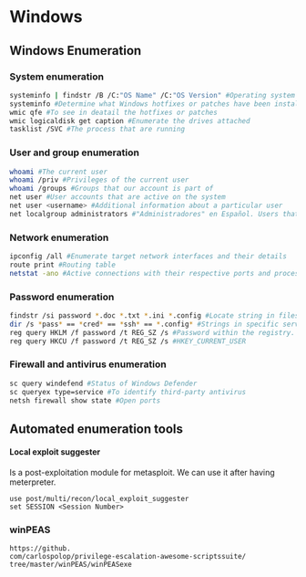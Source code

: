 # Windows

## Windows Enumeration

### System enumeration

```bash
systeminfo | findstr /B /C:"OS Name" /C:"OS Version" #Operating system's name versions and architecture
systeminfo #Determine what Windows hotfixes or patches have been installed
wmic qfe #To see in deatail the hotfixes or patches
wmic logicaldisk get caption #Enumerate the drives attached
tasklist /SVC #The process that are running
```

### User and group enumeration

```bash
whoami #The current user
whoami /priv #Privileges of the current user
whoami /groups #Groups that our account is part of
net user #User accounts that are active on the system
net user <username> #Additional information about a particular user
net localgroup administrators #"Administradores" en Español. Users that are part of the administrative group 
```

### Network enumeration

```bash
ipconfig /all #Enumerate target network interfaces and their details
route print #Routing table
netstat -ano #Active connections with their respective ports and process IDs
```

### Password enumeration

```bash
findstr /si password *.doc *.txt *.ini *.config #Locate string in files
dir /s *pass* == *cred* == *ssh* == *.config* #Strings in specific services
reg query HKLM /f password /t REG_SZ /s #Password within the registry. HKEY_LOCAL_MACHINE in this example
reg query HKCU /f password /t REG_SZ /s #HKEY_CURRENT_USER
```

### Firewall and antivirus enumeration

```bash
sc query windefend #Status of Windows Defender
sc queryex type=service #To identify third-party antivirus
netsh firewall show state #Open ports
```

## Automated enumeration tools

#### Local exploit suggester

Is a post-exploitation module for metasploit. We can use it after having meterpreter.

```
use post/multi/recon/local_exploit_suggester
set SESSION <Session Number>
```

### winPEAS

```
https://github.
com/carlospolop/privilege-escalation-awesome-scriptssuite/
tree/master/winPEAS/winPEASexe
```

